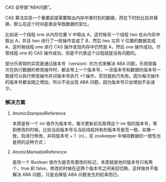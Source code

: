 CAS 会导致“ABA问题”。

CAS 算法实现一个重要前提需要取出内存中某时刻的数据，而在下时刻比较并替换，那么在这个时间差类会导致数据的变化。

比如说一个线程 one 从内存位置 V 中取出 A，这时候另一个线程 two 也从内存中取出 A，并且 two 进行了一些操作变成了 B，然后 two 又将 V 位置的数据变成 A，这时候线程 one 进行 CAS 操作发现内存中仍然是 A，然后 one 操作成功。尽管线程 one 的 CAS 操作成功，但是不代表这个过程就是没有问题的。

部分乐观锁的实现是通过版本号（version）的方式来解决 ABA 问题，乐观锁每次在执行数据的修改操作时，都会带上一个版本号，一旦版本号和数据的版本号一致就可以执行修改操作并对版本号执行 +1 操作，否则就执行失败。因为每次操作的版本号都会随之增加，所以不会出现 ABA 问题，因为版本号只会增加不会减少。

### 解决方案

1. AtomicStampedReference

   本质是有一个 int 值作为版本号，每次更新前先取得这个 int 值的版本号，等到修改的时候，比较当前版本号与当前线程持有的版本号是否一致，如果一致，则进行修改，并将版本号 + 1（n），在 zookeeper 中保持数据的一致性也是用的这种方式；

2. AtomicMarkableReference

   是将一个 Boolean 值作为是否有更改的标记，本质就是他的版本号只有两个，true 和 false，修改的时候在这两个版本号之间来回切换，这样做并不能解决 ABA 问题，只是会降低 ABA 问题发生的机率而已。

